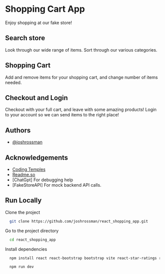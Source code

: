 
# Shopping Cart App

Enjoy shopping at our fake store!

## Search store
Look through our wide range of items. Sort through our various categories. 

## Shopping Cart
Add and remove items for your shopping cart, and change number of items needed.

## Checkout and Login
Checkout with your full cart, and leave with some amazing products!
Login to your account so we can send items to the right place!


## Authors

- [@joshrossman](https://www.github.com/joshrossman)


## Acknowledgements

 - [Coding Temples](codingtemple.com)
 - [Readme.so](https://readme.so/editor)
 - [ChatGpt] For debugging help
 - [FakeStoreAPI] For mock backend API calls.
 
## Run Locally

Clone the project

```bash
  git clone https://github.com/joshrossman/react_shopping_app.git
```

Go to the project directory

```bash
  cd react_shopping_app
```

Install dependencies

```bash
  npm install react react-bootstrap bootstrap vite react-star-ratings react-router-dom
```


```bash
  npm run dev
```

